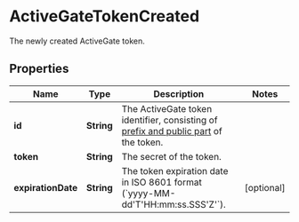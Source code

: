 

# ActiveGateTokenCreated

The newly created ActiveGate token.

## Properties

| Name | Type | Description | Notes |
|------------ | ------------- | ------------- | -------------|
|**id** | **String** | The ActiveGate token identifier, consisting of [prefix and public part](https://dt-url.net/2903ss4) of the token. |  |
|**token** | **String** | The secret of the token. |  |
|**expirationDate** | **String** | The token expiration date in ISO 8601 format (&#x60;yyyy-MM-dd&#39;T&#39;HH:mm:ss.SSS&#39;Z&#39;&#x60;). |  [optional] |



